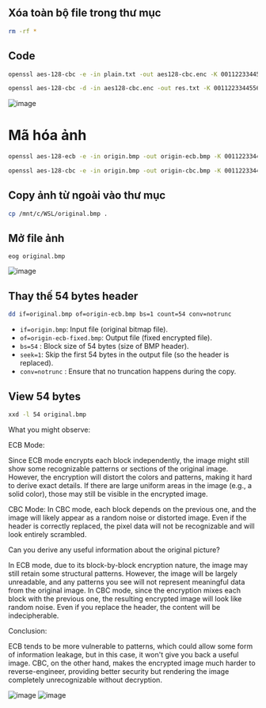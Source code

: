 
## Xóa toàn bộ file trong thư mục

```bash
rm -rf *
```


## Code

```bash
openssl aes-128-cbc -e -in plain.txt -out aes128-cbc.enc -K 00112233445566778899aabbccddeeff -i v 010203040506070809aabbccddeeff00
```

```bash
openssl aes-128-cbc -d -in aes128-cbc.enc -out res.txt -K 00112233445566778899aabbccddeeff -iv 010203040506070809aabbccddeeff00
```

![image](https://github.com/user-attachments/assets/3b0b29f4-499b-4849-83d2-4547a41e5c00)



# Mã hóa ảnh

```bash
openssl aes-128-ecb -e -in origin.bmp -out origin-ecb.bmp -K 00112233445566778899aabbccddeeff
```
```bash
openssl aes-128-cbc -e -in origin.bmp -out origin-cbc.bmp -K 00112233445566778899aabbccddeeff -iv 010203040506070809aabbccddeeff00
```
## Copy ảnh từ ngoài vào thư mục

```bash
cp /mnt/c/WSL/original.bmp .
```

## Mở file ảnh

```
eog original.bmp
```
![image](https://github.com/user-attachments/assets/c0df85e7-48fc-41ae-88c4-dbd77630c8fe)



## Thay thế 54 bytes header

```bash
dd if=original.bmp of=origin-ecb.bmp bs=1 count=54 conv=notrunc
```

- `if=origin.bmp`: Input file (original bitmap file).
- `of=origin-ecb-fixed.bmp`: Output file (fixed encrypted file).
- `bs=54` : Block size of 54 bytes (size of BMP header).
- `seek=1`: Skip the first 54 bytes in the output file (so the header is replaced).
- `conv=notrunc` : Ensure that no truncation happens during the copy.


## View 54 bytes 

```bash
xxd -l 54 original.bmp
```

What you might observe:

ECB Mode:

Since ECB mode encrypts each block independently, the image might still show some recognizable patterns or sections of the original image. However, the encryption will distort the colors and patterns, making it hard to derive exact details. If there are large uniform areas in the image (e.g., a solid color), those may still be visible in the encrypted image.

CBC Mode:
In CBC mode, each block depends on the previous one, and the image will likely appear as a random noise or distorted image. Even if the header is correctly replaced, the pixel data will not be recognizable and will look entirely scrambled.

Can you derive any useful information about the original picture?

In ECB mode, due to its block-by-block encryption nature, the image may still retain some structural patterns. However, the image will be largely unreadable, and any patterns you see will not represent meaningful data from the original image.
In CBC mode, since the encryption mixes each block with the previous one, the resulting encrypted image will look like random noise. Even if you replace the header, the content will be indecipherable.

Conclusion:

ECB tends to be more vulnerable to patterns, which could allow some form of information leakage, but in this case, it won't give you back a useful image.
CBC, on the other hand, makes the encrypted image much harder to reverse-engineer, providing better security but rendering the image completely unrecognizable without decryption.


![image](https://github.com/user-attachments/assets/6d2f1990-fe56-43a4-832d-c2c5771c4208)  ![image](https://github.com/user-attachments/assets/7f2776fd-4976-4a80-8d5a-7e39b18d6937)


















